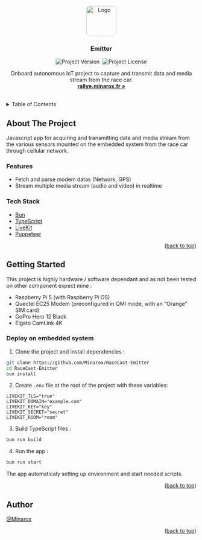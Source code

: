 <div id="top"></div>
<br />

<div align="center">
<a href="https://github.com/RaceCast/Emitter">
    <img src="https://avatars.githubusercontent.com/u/134273283?s=80" alt="Logo" width="auto" height="80" style="border-radius: 8px">
</a>

<h3 align="center">Emitter</h3>

![Project Version](https://img.shields.io/github/package-json/v/RaceCast/Emitter?label=Version)&nbsp;
![Project License](https://img.shields.io/github/license/RaceCast/Emitter?label=Licence)

  <p align="center">
    Onboard autonomous IoT project to capture and transmit data and media stream from the race car.
    <br />
    <a href="https://rallye.minarox.fr/"><strong>rallye.minarox.fr »</strong></a>
  </p>
</div>
<br />

<details>
  <summary>Table of Contents</summary>
  <ol>
    <li>
      <a href="#about-the-project">About The Project</a>
      <ul>
        <li><a href="#features">Features</a></li>
        <li><a href="#tech-stack">Tech Stack</a></li>
      </ul>
    </li>
    <li>
      <a href="#getting-started">Getting Started</a>
      <ul>
        <li><a href="#deploy-on-embedded-system">Deploy on embedded system</a></li>
      </ul>
    </li>
    <li><a href="#author">Author</a></li>
  </ol>
</details>

## About The Project

Javascript app for acquiring and transmitting data and media stream from the various sensors mounted on the embedded system from the race car through cellular network.

### Features

- Fetch and parse modem datas (Network, GPS)
- Stream multiple media stream (audio and video) in realtime

### Tech Stack

- [Bun](https://bun.sh/)
- [TypeScript](https://www.typescriptlang.org/)
- [LiveKit](https://github.com/livekit/server-sdk-js)
- [Puppeteer](https://pptr.dev/)

<p align="right">(<a href="#top">back to top</a>)</p>

## Getting Started

This project is highly hardware / software dependant and as not been tested on other component expect mine :

- Raspberry Pi 5 (with Raspberry Pi OS)
- Quectel EC25 Modem (preconfigured in QMI mode, with an "Orange" SIM card)
- GoPro Hero 12 Black
- Elgato CamLink 4K

### Deploy on embedded system

1. Clone the project and install dependencies :

```bash
git clone https://github.com/Minarox/RaceCast-Emitter
cd RaceCast-Emitter
bun install
```

2. Create `.env` file at the root of the project with these variables:

```dotenv
LIVEKIT_TLS="true"
LIVEKIT_DOMAIN="example.com"
LIVEKIT_KEY="key"
LIVEKIT_SECRET="secret"
LIVEKIT_ROOM="room"
```

3. Build TypeScript files :

```bash
bun run build
```

4. Run the app :

```bash
bun run start
```

The app automaticaly setting up environment and start needed scripts.

<p align="right">(<a href="#top">back to top</a>)</p>

## Author

[@Minarox](https://www.github.com/Minarox)

<p align="right">(<a href="#top">back to top</a>)</p>
